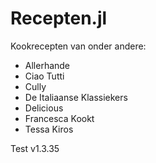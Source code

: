 # Recepten.jl

Kookrecepten van onder andere:
- Allerhande
- Ciao Tutti
- Cully
- De Italiaanse Klassiekers
- Delicious
- Francesca Kookt
- Tessa Kiros

Test v1.3.35

